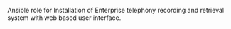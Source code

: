 Ansible role for Installation of Enterprise telephony recording and retrieval system with web based user interface.

